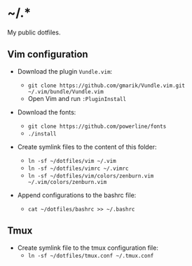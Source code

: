 
~/.*
====

My public dotfiles.

## Vim configuration

- Download the plugin `Vundle.vim`:
    + `git clone https://github.com/gmarik/Vundle.vim.git ~/.vim/bundle/Vundle.vim`
    + Open Vim and run `:PluginInstall`

- Download the fonts:
    + `git clone https://github.com/powerline/fonts`
    + `./install`

- Create symlink files to the content of this folder:
    + `ln -sf ~/dotfiles/vim ~/.vim`
    + `ln -sf ~/dotfiles/vimrc ~/.vimrc`
    + `ln -sf ~/dotfiles/vim/colors/zenburn.vim ~/.vim/colors/zenburn.vim`

- Append configurations to the bashrc file:
    + `cat ~/dotfiles/bashrc >> ~/.bashrc`

## Tmux

- Create symlink file to the tmux configuration file:
    + `ln -sf ~/dotfiles/tmux.conf ~/.tmux.conf`
